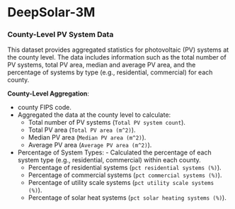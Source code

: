# DeepSolar-3M

### County-Level PV System Data

This dataset provides aggregated statistics for photovoltaic (PV) systems at the county level. The data includes information such as the total number of PV systems, total PV area, median and average PV area, and the percentage of systems by type (e.g., residential, commercial) for each county.


**County-Level Aggregation**:
   - county FIPS code.
   - Aggregated the data at the county level to calculate:
     - Total number of PV systems (`Total PV system count`).
     - Total PV area (`Total PV area (m^2)`).
     - Median PV area (`Median PV area (m^2)`).
     - Average PV area (`Average PV area (m^2)`).
   - Percentage of System Types:
    - Calculated the percentage of each system type (e.g., residential, commercial) within each county.
        - Percentage of residential systems (`pct residential systems (%)`).
        - Percentage of commercial systems (`pct commercial systems (%)`).
        - Percentage of utility scale systems (`pct utility scale systems (%)`).
        - Percentage of solar heat systems (`pct solar heating systems (%)`).

